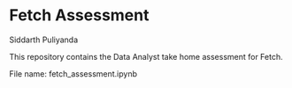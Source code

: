 # Fetch Assessment
Siddarth Puliyanda

This repository contains the Data Analyst take home assessment for Fetch.

File name: fetch_assessment.ipynb
